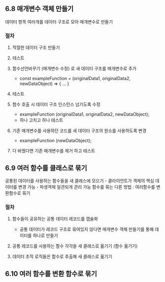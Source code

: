 ## 6.8 매개변수 객체 만들기

데이터 항목 여러개를 데이터 구조로 모아 매개변수로 만들기

### 절차

1. 적절한 데이터 구조 만들기

1. 테스트

1. 함수선언바꾸기 (매개변수 수정) 로 새 데이터 구조를 매개변수로 추가
    - const exampleFunction = (originalData1, originalData2, newDataObject) => { ... }

1. 테스트

1. 함수 호출 시 데이터 구조 인스턴스 넘기도록 수정
    - exampleFunction (originalData1, originalData2, newDataObject);
    - 하나 고치고 하나 테스트

1. 기존 매개변수를 사용하던 코드를 새 데이터 구조의 원소를 사용하도록 변경
    - exampleFunction (newDataObject);

1. 다 바꿨다면 기존 매개변수를 제거 하고 테스트


## 6.9 여러 함수를 클래스로 묶기

공통된 데이터를 사용하는 함수들을 새 클래스에 모으기
    - 클라이언트가 객체의 핵심 데이터를 변경 가능
    - 파생객체 일관되게 관리 가능
함수를 묶는 다른 방법 : 여러함수를 변환함수로 묶기

### 절차 

1. 함수들이 공유하는 공통 데이터 레코드를 캡슐화
    - 공통 데이터가 레코드 구조로 묶여있지 않다면 매개변수 객체 만들기를 통해 데이터를 하나로 만들기

1. 공통 레코드를 사용하는 함수 각각을 새 클래스로 옮기기 (함수 옮기기)

1. 데이터 조작 로직들은 함수로 추출해 새 클래스로 옮기기


## 6.10 여러 함수를 변환 함수로 묶기




